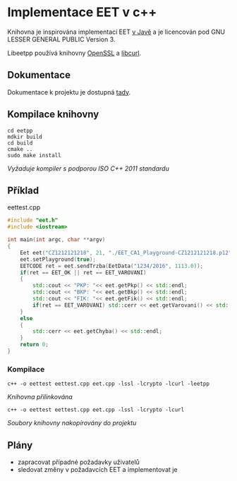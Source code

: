 # Implementace EET v c++
Knihovna je inspirována implementací EET [v Javě](https://github.com/l-ra/openeet-java) a je licencován pod GNU LESSER GENERAL PUBLIC Version 3.

Libeetpp používá knihovny [OpenSSL](https://www.openssl.org/) a [libcurl](https://curl.haxx.se/libcurl/).

## Dokumentace
Dokumentace k projektu je dostupná [tady](https://dxsolutions.org/eetpp).

## Kompilace knihovny

```
cd eetpp
mdkir build
cd build
cmake ..
sudo make install
```
_Vyžaduje kompiler s podporou ISO C++ 2011 standardu_

## Příklad

eettest.cpp
```cpp
#include "eet.h"
#include <iostream>

int main(int argc, char **argv)
{
    Eet eet("CZ1212121218", 21, "./EET_CA1_Playground-CZ1212121218.p12", "eet", "Pokladna 1");
    eet.setPlayground(true);
    EETCODE ret = eet.sendTrzba(EetData("1234/2016", 1113.0));
    if(ret == EET_OK || ret == EET_VAROVANI)
    {
        std::cout << "PKP: "<< eet.getPkp() << std::endl;
        std::cout << "BKP: "<< eet.getBkp() << std::endl;
        std::cout << "FIK: "<< eet.getFik() << std::endl;
        if(ret == EET_VAROVANI) std::cerr << eet.getVarovani() << std::endl;
    }
    else
    {
        std::cerr << eet.getChyba() << std::endl;
    }
    return 0;
}
```

### Kompilace

```
c++ -o eettest eettest.cpp eet.cpp -lssl -lcrypto -lcurl -leetpp
```

_Knihovna přilinkována_

```
c++ -o eettest eettest.cpp eet.cpp -lssl -lcrypto -lcurl
```

_Soubory knihovny nakopírovány do projektu_

## Plány

* zapracovat případné požadavky uživatelů
* sledovat změny v požadavcích EET a implementovat je
